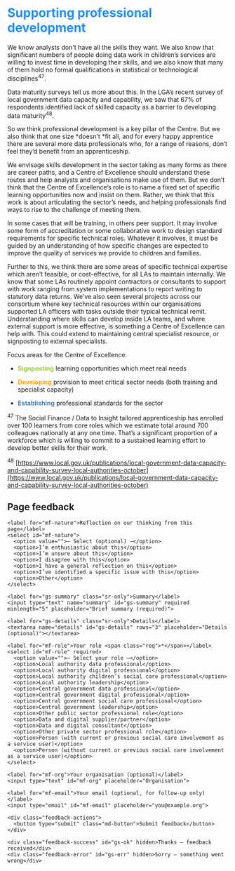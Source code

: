 # <span style="color:dodgerblue">Supporting professional development</span>

We know analysts don't have all the skills they want. We also know that significant numbers of people doing data work in children’s services are willing to invest time in developing their skills, and we also know that many of them hold no formal qualifications in statistical or technological disciplines<sup>47</sup>.

Data maturity surveys tell us more about this. In the LGA’s recent survey of local government data capacity and capability, we saw that 67% of respondents identified lack of skilled capacity as a barrier to developing data maturity<sup>48</sup>.

So we think professional development is a key pillar of the Centre. But we also think that one size *doesn’t *fit all, and for every happy apprentice there are several more data professionals who, for a range of reasons, don’t feel they’d benefit from an apprenticeship.

We envisage skills development in the sector taking as many forms as there are career paths, and a Centre of Excellence should understand these routes and help analysts and organisations make use of them. But we don’t think that the Centre of Excellence’s role is to name a fixed set of specific learning opportunities now and insist on them. Rather, we think that this work is about articulating the sector’s needs, and helping professionals find ways to rise to the challenge of meeting them.

In some cases that will be training, in others peer support. It may involve some form of accreditation or some collaborative work to design standard requirements for specific technical roles. Whatever it involves, it must be guided by an understanding of how specific changes are expected to improve the quality of services we provide to children and families.

Further to this, we think there are some areas of specific technical expertise which aren’t feasible, or cost-effective, for all LAs to maintain internally. We know that some LAs routinely appoint contractors or consultants to support with work ranging from system implementations to report writing to statutory data returns. We’ve also seen several projects across our consortium where key technical resources within our organisations supported LA officers with tasks outside their typical technical remit. Understanding where skills can develop inside LA teams, and where external support is more effective, is something a Centre of Excellence can help with. This could extend to maintaining central specialist resource, or signposting to external specialists.

Focus areas for the Centre of Excellence:

-  <span style="color:yellowgreen">**Signposting**</span> learning opportunities which meet real needs

-  <span style="color:orange">**Developing**</span> provision to meet critical sector needs (both training and specialist capacity)

-  <span style="color:steelblue">**Establishing**</span> professional standards for the sector

<!--- footnotes -->

<sup>47</sup> The Social Finance / Data to Insight tailored apprenticeship has enrolled over 100 learners from core roles which we estimate total around 700 colleagues nationally at any one time. That’s a significant proportion of a workforce which is willing to commit to a sustained learning effort to develop better skills for their work.

<sup>48</sup> [https://www.local.gov.uk/publications/local-government-data-capacity-and-capability-survey-local-authorities-october](https://www.local.gov.uk/publications/local-government-data-capacity-and-capability-survey-local-authorities-october)

<!--- feedback form only below here -->


<div class="feedback-section feedback-compact" id="sheets">
  <h2>Page feedback</h2>
  <form id="gs-form">
    <input type="hidden" name="page" id="gs-page">
    <input type="text" name="hp_field" id="hp_field" style="display:none" tabindex="-1" autocomplete="off">

    <label for="mf-nature">Reflection on our thinking from this page</label>
    <select id="mf-nature">
      <option value="">— Select (optional) —</option>
      <option>I’m enthusiastic about this</option>
      <option>I’m unsure about this</option>
      <option>I disagree with this</option>
      <option>I have a general reflection on this</option>
      <option>I’ve identified a specific issue with this</option>
      <option>Other</option>
    </select>
    
    <label for="gs-summary" class="sr-only">Summary</label>
    <input type="text" name="summary" id="gs-summary" required minlength="5" placeholder="Brief summary (required)">

    <label for="gs-details" class="sr-only">Details</label>
    <textarea name="details" id="gs-details" rows="3" placeholder="Details (optional)"></textarea>

    <label for="mf-role">Your role <span class="req">*</span></label>
    <select id="mf-role" required>
      <option value="">— Select your role —</option>
      <option>Local authority data professional</option>
      <option>Local authority digital professional</option>
      <option>Local authority children’s social care professional</option>
      <option>Local authority leadership</option>
      <option>Central government data professional</option>
      <option>Central government digital professional</option>
      <option>Central government social care professional</option>
      <option>Central government leadership</option>
      <option>Other public sector professional role</option>
      <option>Data and digital supplier/partner</option>
      <option>Data and digital consultant</option>
      <option>Other private sector professional role</option>
      <option>Person (with current or previous social care involvement as a service user)</option>
      <option>Person (without current or previous social care involvement as a service user)</option>
    </select>

    <label for="mf-org">Your organisation (optional)</label>
    <input type="text" id="mf-org" placeholder="Organisation">

    <label for="mf-email">Your email (optional, for follow-up only)</label>
    <input type="email" id="mf-email" placeholder="you@example.org">

    <div class="feedback-actions">
      <button type="submit" class="md-button">Submit feedback</button>
    </div>

    <div class="feedback-success" id="gs-ok" hidden>Thanks — feedback received</div>
    <div class="feedback-error" id="gs-err" hidden>Sorry — something went wrong</div>
  </form>
</div>



